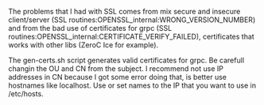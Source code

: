 The problems that I had with SSL comes from mix secure and insecure client/server (SSL routines:OPENSSL_internal:WRONG_VERSION_NUMBER) and from the bad use of certificates for grpc (SSL routines:OPENSSL_internal:CERTIFICATE_VERIFY_FAILED), certificates that works with other libs (ZeroC Ice for example).

The gen-certs.sh script generates valid certificates for grpc. Be carefull changin the OU and CN from the subject. I recommend not use IP addresses in CN because I got some error doing that, is better use hostnames like localhost. Use or set names to the IP that you want to use in /etc/hosts.

